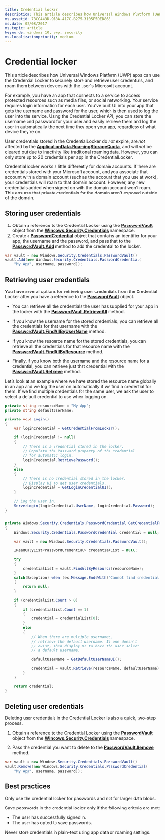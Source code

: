 ```yaml
---
title: Credential locker
description: This article describes how Universal Windows Platform (UWP) apps can use the Credential Locker to securely store and retrieve user credentials, and roam them between devices with the user's Microsoft account.
ms.assetid: 7BCC443D-9E8A-417C-B275-3105F5DED863
ms.date: 02/08/2017
ms.topic: article
keywords: windows 10, uwp, security
ms.localizationpriority: medium
---
```

# Credential locker




This article describes how Universal Windows Platform (UWP) apps can use the Credential Locker to securely store and retrieve user credentials, and roam them between devices with the user's Microsoft account.

For example, you have an app that connects to a service to access protected resources such as media files, or social networking. Your service requires login information for each user. You’ve built UI into your app that gets the username and password for the user, which is then used to log the user into the service. Using the Credential Locker API, you can store the username and password for your user and easily retrieve them and log the user in automatically the next time they open your app, regardless of what device they're on.

User credentials stored in the CredentialLocker do *not* expire, are *not* affected by the [**ApplicationData.RoamingStorageQuota**](/uwp/api/windows.storage.applicationdata.roamingstoragequota), and will *not* be cleared out due to inactivity like traditional roaming data. However, you can only store up to 20 credentials per app in the CredentialLocker.

Credential locker works a little differently for domain accounts. If there are credentials stored with your Microsoft account, and you associate that account with a domain account (such as the account that you use at work), your credentials will roam to that domain account. However, any new credentials added when signed on with the domain account won’t roam. This ensures that private credentials for the domain aren’t exposed outside of the domain.

## Storing user credentials


1.  Obtain a reference to the Credential Locker using the [**PasswordVault**](/uwp/api/Windows.Security.Credentials.PasswordVault) object from the [**Windows.Security.Credentials**](/uwp/api/Windows.Security.Credentials) namespace.
2.  Create a [**PasswordCredential**](/uwp/api/Windows.Security.Credentials.PasswordCredential) object that contains an identifier for your app, the username and the password, and pass that to the [**PasswordVault.Add**](/uwp/api/windows.security.credentials.passwordvault.add) method to add the credential to the locker.

```cs
var vault = new Windows.Security.Credentials.PasswordVault();
vault.Add(new Windows.Security.Credentials.PasswordCredential(
    "My App", username, password));
```

## Retrieving user credentials


You have several options for retrieving user credentials from the Credential Locker after you have a reference to the [**PasswordVault**](/uwp/api/Windows.Security.Credentials.PasswordVault) object.

-   You can retrieve all the credentials the user has supplied for your app in the locker with the [**PasswordVault.RetrieveAll**](/uwp/api/windows.security.credentials.passwordvault.retrieveall) method.

-   If you know the username for the stored credentials, you can retrieve all the credentials for that username with the [**PasswordVault.FindAllByUserName**](/uwp/api/windows.security.credentials.passwordvault.findallbyusername) method.

-   If you know the resource name for the stored credentials, you can retrieve all the credentials for that resource name with the [**PasswordVault.FindAllByResource**](/uwp/api/windows.security.credentials.passwordvault.findallbyresource) method.

-   Finally, if you know both the username and the resource name for a credential, you can retrieve just that credential with the [**PasswordVault.Retrieve**](/uwp/api/windows.security.credentials.passwordvault.retrieve) method.

Let’s look at an example where we have stored the resource name globally in an app and we log the user on automatically if we find a credential for them. If we find multiple credentials for the same user, we ask the user to select a default credential to use when logging on.

```cs
private string resourceName = "My App";
private string defaultUserName;

private void Login()
{
    var loginCredential = GetCredentialFromLocker();

    if (loginCredential != null)
    {
        // There is a credential stored in the locker.
        // Populate the Password property of the credential
        // for automatic login.
        loginCredential.RetrievePassword();
    }
    else
    {
        // There is no credential stored in the locker.
        // Display UI to get user credentials.
        loginCredential = GetLoginCredentialUI();
    }

    // Log the user in.
    ServerLogin(loginCredential.UserName, loginCredential.Password);
}


private Windows.Security.Credentials.PasswordCredential GetCredentialFromLocker()
{
    Windows.Security.Credentials.PasswordCredential credential = null;

    var vault = new Windows.Security.Credentials.PasswordVault();

    IReadOnlyList<PasswordCredential> credentialList = null;

    try
    {
        credentialList = vault.FindAllByResource(resourceName);
    }
    catch(Exception) when (ex.Message.EndsWith("Cannot find credential in Vault"))
    {
        return null;
    }

    if (credentialList.Count > 0)
    {
        if (credentialList.Count == 1)
        {
            credential = credentialList[0];
        }
        else
        {
            // When there are multiple usernames,
            // retrieve the default username. If one doesn't
            // exist, then display UI to have the user select
            // a default username.

            defaultUserName = GetDefaultUserNameUI();

            credential = vault.Retrieve(resourceName, defaultUserName);
        }
    }

    return credential;
}
```

## Deleting user credentials


Deleting user credentials in the Credential Locker is also a quick, two-step process.

1.  Obtain a reference to the Credential Locker using the [**PasswordVault**](/uwp/api/Windows.Security.Credentials.PasswordVault) object from the [**Windows.Security.Credentials**](/uwp/api/Windows.Security.Credentials) namespace.

2.  Pass the credential you want to delete to the [**PasswordVault.Remove**](/uwp/api/windows.security.credentials.passwordvault.remove) method.

```cs
var vault = new Windows.Security.Credentials.PasswordVault();
vault.Remove(new Windows.Security.Credentials.PasswordCredential(
    "My App", username, password));
```

## Best practices


Only use the credential locker for passwords and not for larger data blobs.

Save passwords in the credential locker only if the following criteria are met:

-   The user has successfully signed in.
-   The user has opted to save passwords.

Never store credentials in plain-text using app data or roaming settings.